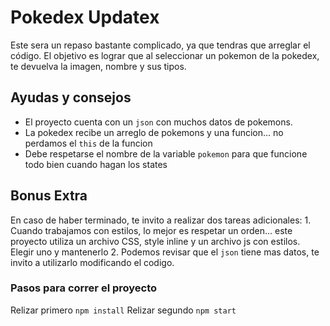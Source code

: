 # Pokedex Updatex

Este sera un repaso bastante complicado, ya que tendras que arreglar el código.
El objetivo es lograr que al seleccionar un pokemon de la pokedex, te devuelva la imagen, nombre y sus tipos.

## Ayudas y consejos
- El proyecto cuenta con un `json` con muchos datos de pokemons.
- La pokedex recibe un arreglo de pokemons y una funcion... no perdamos el `this` de la funcion
- Debe respetarse el nombre de la variable `pokemon` para que funcione todo bien cuando hagan los states

## Bonus Extra
En caso de haber terminado, te invito a realizar dos tareas adicionales:
    1. Cuando trabajamos con estilos, lo mejor es respetar un orden... este proyecto utiliza un archivo CSS, style inline y un archivo js con estilos. Elegir uno y mantenerlo
    2. Podemos revisar que el `json` tiene mas datos, te invito a utilizarlo modificando el codigo.

### Pasos para correr el proyecto
Relizar primero `npm install`
Relizar segundo `npm start`